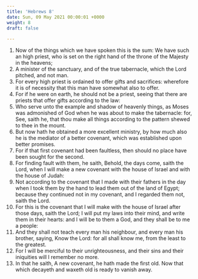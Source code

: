 ```yaml
---
title: 'Hebrews 8'
date: Sun, 09 May 2021 00:00:01 +0000
weight: 8
draft: false
  
---
```


1. Now of the things which we have spoken this is the sum: We have such an high priest, who is set on the right hand of the throne of the Majesty in the heavens;
2. A minister of the sanctuary, and of the true tabernacle, which the Lord pitched, and not man.
3. For every high priest is ordained to offer gifts and sacrifices: wherefore it is of necessity that this man have somewhat also to offer.
4. For if he were on earth, he should not be a priest, seeing that there are priests that offer gifts according to the law:
5. Who serve unto the example and shadow of heavenly things, as Moses was admonished of God when he was about to make the tabernacle: for, See, saith he, that thou make all things according to the pattern shewed to thee in the mount.
6. But now hath he obtained a more excellent ministry, by how much also he is the mediator of a better covenant, which was established upon better promises.
7. For if that first covenant had been faultless, then should no place have been sought for the second.
8. For finding fault with them, he saith, Behold, the days come, saith the Lord, when I will make a new covenant with the house of Israel and with the house of Judah:
9. Not according to the covenant that I made with their fathers in the day when I took them by the hand to lead them out of the land of Egypt; because they continued not in my covenant, and I regarded them not, saith the Lord.
10. For this is the covenant that I will make with the house of Israel after those days, saith the Lord; I will put my laws into their mind, and write them in their hearts: and I will be to them a God, and they shall be to me a people:
11. And they shall not teach every man his neighbour, and every man his brother, saying, Know the Lord: for all shall know me, from the least to the greatest.
12. For I will be merciful to their unrighteousness, and their sins and their iniquities will I remember no more.
13. In that he saith, A new covenant, he hath made the first old. Now that which decayeth and waxeth old is ready to vanish away.
